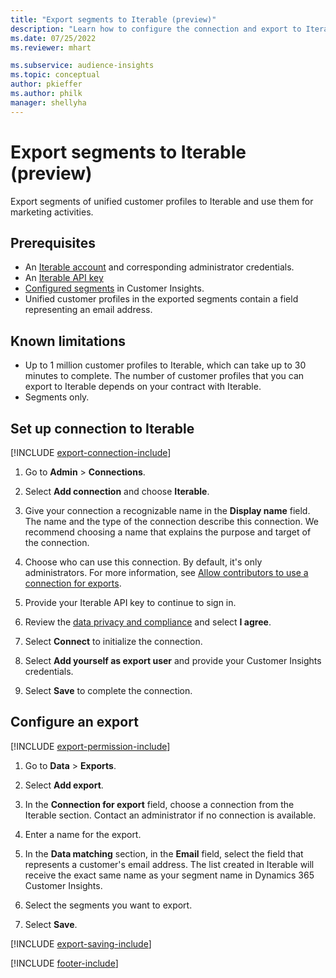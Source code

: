 ```yaml
---
title: "Export segments to Iterable (preview)"
description: "Learn how to configure the connection and export to Iterable."
ms.date: 07/25/2022
ms.reviewer: mhart

ms.subservice: audience-insights
ms.topic: conceptual
author: pkieffer
ms.author: philk
manager: shellyha
---
```


# Export segments to Iterable (preview)

Export segments of unified customer profiles to Iterable and use them for marketing activities.

## Prerequisites

- An [Iterable account](https://iterable.com/) and corresponding administrator credentials.
- An [Iterable API key](https://support.iterable.com/hc/en-us/articles/360043464871)
- [Configured segments](segments.md) in Customer Insights.
- Unified customer profiles in the exported segments contain a field representing an email address.

## Known limitations

- Up to 1 million customer profiles to Iterable, which can take up to 30 minutes to complete. The number of customer profiles that you can export to Iterable depends on your contract with Iterable.
- Segments only.

## Set up connection to Iterable

[!INCLUDE [export-connection-include](includes/export-connection-admn.md)]

1. Go to **Admin** > **Connections**.

1. Select **Add connection** and choose **Iterable**.

1. Give your connection a recognizable name in the **Display name** field. The name and the type of the connection describe this connection. We recommend choosing a name that explains the purpose and target of the connection.

1. Choose who can use this connection. By default, it's only administrators. For more information, see [Allow contributors to use a connection for exports](connections.md#allow-contributors-to-use-a-connection-for-exports).

1. Provide your Iterable API key to continue to sign in.

1. Review the [data privacy and compliance](connections.md#data-privacy-and-compliance) and select **I agree**.

1. Select **Connect** to initialize the connection.

1. Select **Add yourself as export user** and provide your Customer Insights credentials.

1. Select **Save** to complete the connection.

## Configure an export

[!INCLUDE [export-permission-include](includes/export-permission.md)]

1. Go to **Data** > **Exports**.

1. Select **Add export**.

1. In the **Connection for export** field, choose a connection from the Iterable section. Contact an administrator if no connection is available.

1. Enter a name for the export.

1. In the **Data matching** section, in the **Email** field, select the field that represents a customer's email address. The list created in Iterable will receive the exact same name as your segment name in Dynamics 365 Customer Insights.

1. Select the segments you want to export.

1. Select **Save**.

[!INCLUDE [export-saving-include](includes/export-saving.md)]

[!INCLUDE [footer-include](includes/footer-banner.md)]
